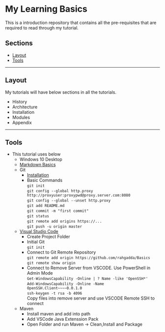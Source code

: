 # My Learning Basics
This is a introduction repository that contains all the pre-requisites that are required to read through my tutorial.

## Sections
- [Layout](#layout)
- [Tools](#tools)

---

## Layout
My tutorials will have below sections in all the tutorials.

- History
- Architecture
- Installation
- Modules
- Appendix

---

## Tools
- This tutorial uses below
  - Windows 10 Desktop
  - [Markdown Basics](https://github.com/adam-p/markdown-here/wiki/Markdown-Cheatsheet)
  - Git
    - [Installation](https://git-scm.com/downloads)
    - Basic Commands  
        `git init`  
        `git config --global http.proxy http://proxyuser:proxypwd@proxy.server.com:8080`  
        `git config --global --unset http.proxy`  
        `git add README.md`  
        `git commit -m "first commit"`  
        `git status`  
        `git remote add origins https://...`  
        `git push -u origin master`
  - [Visual Studio Code](https://code.visualstudio.com/download)
    - Create Project Folder
    - Initial Git  
        `git init`
    - Connect to Git Remote Repository  
        `git remote add origin https://github.com/rahgadda/Basics`  
        `git remote show origin`
    - Connect to Remove Server from VSCODE. Use PowerShell in Admin Mode   
        `Get-WindowsCapability -Online | ? Name -like 'OpenSSH*'`   
        `Add-WindowsCapability -Online -Name OpenSSH.Client~~~~0.0.1.0`   
        `ssh-keygen -t rsa -b 4096`   
         Copy files into remove server and use VSCODE Remote SSH to connect   
  - Maven
    - Install maven and add into path
    - Add VSCode Java Extenssion Pack
    - Open Folder and run Maven -> Clean,Install and Package
